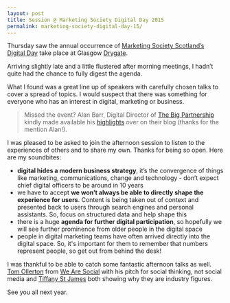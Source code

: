 ```yaml
---
layout: post
title: Session @ Marketing Society Digital Day 2015
permalink: marketing-society-digital-day-15/
---
```

Thursday saw the annual occurrence of [Marketing Society Scotland’s Digital Day](https://www.marketingsociety.com/events-gallery/digital-day-scotland-2015) take place at Glasgow [Drygate](http://drygate.com/).

Arriving slightly late and a little flustered after morning meetings, I hadn’t quite had the chance to fully digest the agenda. 

What I found was a great line up of speakers with carefully chosen talks to cover a spread of topics. I would suspect that there was something for everyone who has an interest in digital, marketing or business. 

> Missed the event? Alan Barr, Digital Director of [The Big Partnership](http://www.bigpartnership.co.uk/) kindly made available his [highlights](http://www.bigpartnership.co.uk/blog/digital-marketing/518-big-at-digitalday2015) over on their blog (thanks for the mention Alan!).

I was pleased to be asked to join the afternoon session to listen to the experiences of others and to share my own. Thanks for being so open. Here are my soundbites:

- **digital hides a modern business strategy**, it’s the convergence of things like marketing, communications, change and technology - don’t expect chief digital officers to be around in 10 years
- we have to accept **we won’t always be able to directly shape the experience for users**. Content is being taken out of context and presented back to users through search engines and personal assistants. So, focus on structured data and help shape this
- there is a huge **agenda for further digital participation**, so hopefully we will see further prominence from older people in the digital space
- people in digital marketing teams have often arrived directly into the digital space. So, it's important for them to remember that numbers represent people, so get out from behind the desk!

I was thankful to be able to catch some fantastic afternoon talks as well. [Tom Ollerton](https://twitter.com/mrtomollerton) from [We Are Social](http://wearesocial.net/) with his pitch for social thinking, not social media and [Tiffany St James](https://twitter.com/tiffanystjames) both showing why they are industry figures.

See you all next year. 